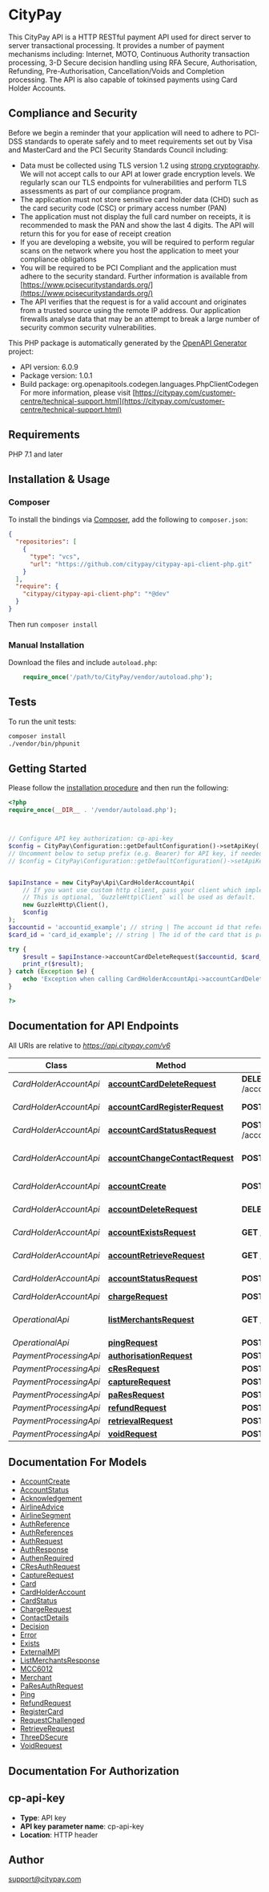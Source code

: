# CityPay


This CityPay API is a HTTP RESTful payment API used for direct server to server transactional processing. It
provides a number of payment mechanisms including: Internet, MOTO, Continuous Authority transaction processing,
3-D Secure decision handling using RFA Secure, Authorisation, Refunding, Pre-Authorisation, Cancellation/Voids and
Completion processing. The API is also capable of tokinsed payments using Card Holder Accounts.

## Compliance and Security
<aside class=\"notice\">
  Before we begin a reminder that your application will need to adhere to PCI-DSS standards to operate safely
  and to meet requirements set out by Visa and MasterCard and the PCI Security Standards Council including:
</aside>

* Data must be collected using TLS version 1.2 using [strong cryptography](#enabled-tls-ciphers). We will not accept calls to our API at
  lower grade encryption levels. We regularly scan our TLS endpoints for vulnerabilities and perform TLS assessments
  as part of our compliance program.
* The application must not store sensitive card holder data (CHD) such as the card security code (CSC) or
  primary access number (PAN)
* The application must not display the full card number on receipts, it is recommended to mask the PAN
  and show the last 4 digits. The API will return this for you for ease of receipt creation
* If you are developing a website, you will be required to perform regular scans on the network where you host the
  application to meet your compliance obligations
* You will be required to be PCI Compliant and the application must adhere to the security standard. Further information
  is available from [https://www.pcisecuritystandards.org/](https://www.pcisecuritystandards.org/)
* The API verifies that the request is for a valid account and originates from a trusted source using the remote IP
  address. Our application firewalls analyse data that may be an attempt to break a large number of security common
  security vulnerabilities.


This PHP package is automatically generated by the [OpenAPI Generator](https://openapi-generator.tech) project:

- API version: 6.0.9
- Package version: 1.0.1
- Build package: org.openapitools.codegen.languages.PhpClientCodegen
For more information, please visit [https://citypay.com/customer-centre/technical-support.html](https://citypay.com/customer-centre/technical-support.html)

## Requirements

PHP 7.1 and later

## Installation & Usage

### Composer

To install the bindings via [Composer](http://getcomposer.org/), add the following to `composer.json`:

```json
{
  "repositories": [
    {
      "type": "vcs",
      "url": "https://github.com/citypay/citypay-api-client-php.git"
    }
  ],
  "require": {
    "citypay/citypay-api-client-php": "*@dev"
  }
}
```

Then run `composer install`

### Manual Installation

Download the files and include `autoload.php`:

```php
    require_once('/path/to/CityPay/vendor/autoload.php');
```

## Tests

To run the unit tests:

```bash
composer install
./vendor/bin/phpunit
```

## Getting Started

Please follow the [installation procedure](#installation--usage) and then run the following:

```php
<?php
require_once(__DIR__ . '/vendor/autoload.php');



// Configure API key authorization: cp-api-key
$config = CityPay\Configuration::getDefaultConfiguration()->setApiKey('cp-api-key', 'YOUR_API_KEY');
// Uncomment below to setup prefix (e.g. Bearer) for API key, if needed
// $config = CityPay\Configuration::getDefaultConfiguration()->setApiKeyPrefix('cp-api-key', 'Bearer');


$apiInstance = new CityPay\Api\CardHolderAccountApi(
    // If you want use custom http client, pass your client which implements `GuzzleHttp\ClientInterface`.
    // This is optional, `GuzzleHttp\Client` will be used as default.
    new GuzzleHttp\Client(),
    $config
);
$accountid = 'accountid_example'; // string | The account id that refers to the customer's account no. This value will have been provided when setting up the card holder account.
$card_id = 'card_id_example'; // string | The id of the card that is presented by a call to retrieve a card holder account.

try {
    $result = $apiInstance->accountCardDeleteRequest($accountid, $card_id);
    print_r($result);
} catch (Exception $e) {
    echo 'Exception when calling CardHolderAccountApi->accountCardDeleteRequest: ', $e->getMessage(), PHP_EOL;
}

?>
```

## Documentation for API Endpoints

All URIs are relative to *https://api.citypay.com/v6*

Class | Method | HTTP request | Description
------------ | ------------- | ------------- | -------------
*CardHolderAccountApi* | [**accountCardDeleteRequest**](docs/Api/CardHolderAccountApi.md#accountcarddeleterequest) | **DELETE** /account/{accountid}/card/{cardId} | Card Deletion
*CardHolderAccountApi* | [**accountCardRegisterRequest**](docs/Api/CardHolderAccountApi.md#accountcardregisterrequest) | **POST** /account/{accountid}/register | Card Registration
*CardHolderAccountApi* | [**accountCardStatusRequest**](docs/Api/CardHolderAccountApi.md#accountcardstatusrequest) | **POST** /account/{accountid}/card/{cardId}/status | Card Status
*CardHolderAccountApi* | [**accountChangeContactRequest**](docs/Api/CardHolderAccountApi.md#accountchangecontactrequest) | **POST** /account/{accountid}/contact | Contact Details Update
*CardHolderAccountApi* | [**accountCreate**](docs/Api/CardHolderAccountApi.md#accountcreate) | **POST** /account/create | Account Create
*CardHolderAccountApi* | [**accountDeleteRequest**](docs/Api/CardHolderAccountApi.md#accountdeleterequest) | **DELETE** /account/{accountid} | Account Deletion
*CardHolderAccountApi* | [**accountExistsRequest**](docs/Api/CardHolderAccountApi.md#accountexistsrequest) | **GET** /account-exists/{accountid} | Account Exists
*CardHolderAccountApi* | [**accountRetrieveRequest**](docs/Api/CardHolderAccountApi.md#accountretrieverequest) | **GET** /account/{accountid} | Account Retrieval
*CardHolderAccountApi* | [**accountStatusRequest**](docs/Api/CardHolderAccountApi.md#accountstatusrequest) | **POST** /account/{accountid}/status | Account Status
*CardHolderAccountApi* | [**chargeRequest**](docs/Api/CardHolderAccountApi.md#chargerequest) | **POST** /charge | Charge
*OperationalApi* | [**listMerchantsRequest**](docs/Api/OperationalApi.md#listmerchantsrequest) | **GET** /merchants/{clientid} | List Merchants Request
*OperationalApi* | [**pingRequest**](docs/Api/OperationalApi.md#pingrequest) | **POST** /ping | Ping Request
*PaymentProcessingApi* | [**authorisationRequest**](docs/Api/PaymentProcessingApi.md#authorisationrequest) | **POST** /authorise | Authorisation
*PaymentProcessingApi* | [**cResRequest**](docs/Api/PaymentProcessingApi.md#cresrequest) | **POST** /cres | CRes
*PaymentProcessingApi* | [**captureRequest**](docs/Api/PaymentProcessingApi.md#capturerequest) | **POST** /capture | Capture
*PaymentProcessingApi* | [**paResRequest**](docs/Api/PaymentProcessingApi.md#paresrequest) | **POST** /pares | PaRes
*PaymentProcessingApi* | [**refundRequest**](docs/Api/PaymentProcessingApi.md#refundrequest) | **POST** /refund | Refund
*PaymentProcessingApi* | [**retrievalRequest**](docs/Api/PaymentProcessingApi.md#retrievalrequest) | **POST** /retrieve | Retrieval
*PaymentProcessingApi* | [**voidRequest**](docs/Api/PaymentProcessingApi.md#voidrequest) | **POST** /void | Void


## Documentation For Models

 - [AccountCreate](docs/Model/AccountCreate.md)
 - [AccountStatus](docs/Model/AccountStatus.md)
 - [Acknowledgement](docs/Model/Acknowledgement.md)
 - [AirlineAdvice](docs/Model/AirlineAdvice.md)
 - [AirlineSegment](docs/Model/AirlineSegment.md)
 - [AuthReference](docs/Model/AuthReference.md)
 - [AuthReferences](docs/Model/AuthReferences.md)
 - [AuthRequest](docs/Model/AuthRequest.md)
 - [AuthResponse](docs/Model/AuthResponse.md)
 - [AuthenRequired](docs/Model/AuthenRequired.md)
 - [CResAuthRequest](docs/Model/CResAuthRequest.md)
 - [CaptureRequest](docs/Model/CaptureRequest.md)
 - [Card](docs/Model/Card.md)
 - [CardHolderAccount](docs/Model/CardHolderAccount.md)
 - [CardStatus](docs/Model/CardStatus.md)
 - [ChargeRequest](docs/Model/ChargeRequest.md)
 - [ContactDetails](docs/Model/ContactDetails.md)
 - [Decision](docs/Model/Decision.md)
 - [Error](docs/Model/Error.md)
 - [Exists](docs/Model/Exists.md)
 - [ExternalMPI](docs/Model/ExternalMPI.md)
 - [ListMerchantsResponse](docs/Model/ListMerchantsResponse.md)
 - [MCC6012](docs/Model/MCC6012.md)
 - [Merchant](docs/Model/Merchant.md)
 - [PaResAuthRequest](docs/Model/PaResAuthRequest.md)
 - [Ping](docs/Model/Ping.md)
 - [RefundRequest](docs/Model/RefundRequest.md)
 - [RegisterCard](docs/Model/RegisterCard.md)
 - [RequestChallenged](docs/Model/RequestChallenged.md)
 - [RetrieveRequest](docs/Model/RetrieveRequest.md)
 - [ThreeDSecure](docs/Model/ThreeDSecure.md)
 - [VoidRequest](docs/Model/VoidRequest.md)


## Documentation For Authorization



## cp-api-key


- **Type**: API key
- **API key parameter name**: cp-api-key
- **Location**: HTTP header



## Author

support@citypay.com

